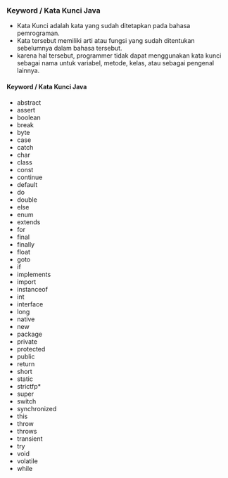 ### Keyword / Kata Kunci Java
- Kata Kunci adalah kata yang sudah ditetapkan pada bahasa pemrograman.
- Kata tersebut memiliki arti atau fungsi yang sudah ditentukan sebelumnya dalam bahasa tersebut.
- karena hal tersebut, programmer tidak dapat menggunakan kata kunci sebagai nama untuk variabel, metode, kelas, atau sebagai pengenal lainnya.

#### Keyword / Kata Kunci Java
- abstract
- assert
- boolean
- break
- byte
- case
- catch
- char
- class
- const
- continue
- default
- do
- double
- else
- enum
- extends
- for
- final
- finally
- float
- goto
- if
- implements
- import
- instanceof
- int
- interface
- long
- native
- new
- package
- private
- protected
- public
- return
- short
- static
- strictfp*
- super
- switch
- synchronized
- this
- throw
- throws
- transient
- try
- void
- volatile
- while
